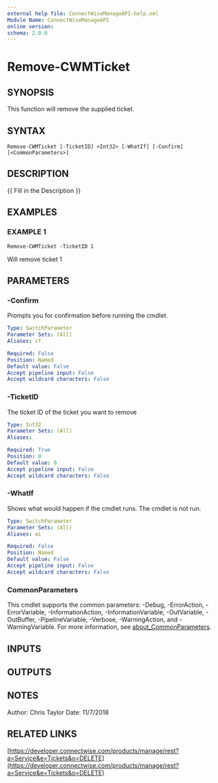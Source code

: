 ```yaml
---
external help file: ConnectWiseManageAPI-help.xml
Module Name: ConnectWiseManageAPI
online version:
schema: 2.0.0
---
```


# Remove-CWMTicket

## SYNOPSIS
This function will remove the supplied ticket.

## SYNTAX

```
Remove-CWMTicket [-TicketID] <Int32> [-WhatIf] [-Confirm] [<CommonParameters>]
```

## DESCRIPTION
{{ Fill in the Description }}

## EXAMPLES

### EXAMPLE 1
```
Remove-CWMTicket -TicketID 1
```

Will remove ticket 1

## PARAMETERS

### -Confirm
Prompts you for confirmation before running the cmdlet.

```yaml
Type: SwitchParameter
Parameter Sets: (All)
Aliases: cf

Required: False
Position: Named
Default value: False
Accept pipeline input: False
Accept wildcard characters: False
```

### -TicketID
The ticket ID of the ticket you want to remove

```yaml
Type: Int32
Parameter Sets: (All)
Aliases:

Required: True
Position: 0
Default value: 0
Accept pipeline input: False
Accept wildcard characters: False
```

### -WhatIf
Shows what would happen if the cmdlet runs.
The cmdlet is not run.

```yaml
Type: SwitchParameter
Parameter Sets: (All)
Aliases: wi

Required: False
Position: Named
Default value: False
Accept pipeline input: False
Accept wildcard characters: False
```

### CommonParameters
This cmdlet supports the common parameters: -Debug, -ErrorAction, -ErrorVariable, -InformationAction, -InformationVariable, -OutVariable, -OutBuffer, -PipelineVariable, -Verbose, -WarningAction, and -WarningVariable. For more information, see [about_CommonParameters](http://go.microsoft.com/fwlink/?LinkID=113216).

## INPUTS

## OUTPUTS

## NOTES
Author: Chris Taylor Date: 11/7/2018

## RELATED LINKS

[https://developer.connectwise.com/products/manage/rest?a=Service&e=Tickets&o=DELETE](https://developer.connectwise.com/products/manage/rest?a=Service&e=Tickets&o=DELETE)

